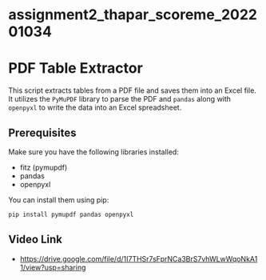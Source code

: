 # assignment2_thapar_scoreme_202201034
# PDF Table Extractor

This script extracts tables from a PDF file and saves them into an Excel file. It utilizes the `PyMuPDF` library to parse the PDF and `pandas` along with `openpyxl` to write the data into an Excel spreadsheet.

## Prerequisites

Make sure you have the following libraries installed:

- fitz (pymupdf)
- pandas
- openpyxl

You can install them using pip:

```sh
pip install pymupdf pandas openpyxl
```
## Video Link
- https://drive.google.com/file/d/1I7THSr7sFprNCa3BrS7vhWLwWqoNkA11/view?usp=sharing
